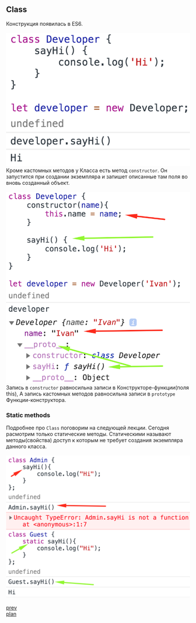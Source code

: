 <h2>Class</h2>

<div>
Конструкция появилась в ES6.

<br/>
<br/>
<img src="./media/05-1.png">
</div>


<div>
Кроме кастомных методов у Класса есть метод
<code>constructor</code>. Он запустится при создании
экземпляра и запишет описанные там поля во вновь созданный объект.

<br/>
<br/>
<img src="./media/05-2.png">
</div>

<div>
Запись в <code>constructor</code> равносильна записи в Конструкторе-функции(поля this),
А запись кастомных методов равносильна записи в <code>prototype</code> Функции-конструктора.
</div>

<h3>Static methods</h3>
<div>
Подробнее про <code>Class</code> поговорим на следующей лекции. Сегодня расмотрим только
статические методы. Статическими называют методы(свойства) доступ к которым не требует
создания экземпляра данного класса.

<br/>
<br/>
<img src="./media/05-3.png">
</div>

<br/>
<a href="04.md">prev</a>
<br/>
<a href="00.md">plan</a>
